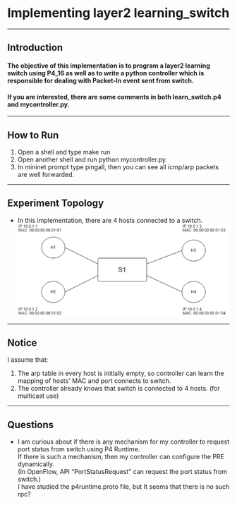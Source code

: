 # Implementing layer2 learning_switch  
---
## Introduction   

#### The objective of this implementation is to program a layer2 learning switch using P4_16 as well as to write a python controller which is responsible for dealing with Packet-In event sent from switch.   
#### If you are interested, there are some comments in both learn_switch.p4 and mycontroller.py. 
---
## How to Run 
1. Open a shell and type make run  
2. Open another shell and run python mycontroller.py.  
3. In mininet prompt type pingall, then you can see all icmp/arp packets are well forwarded.  
---
## Experiment Topology  
+ In this implementation, there are 4 hosts connected to a switch.  
![image](https://github.com/yenwang/simple_switch_grpc/blob/master/exercises/learn_switch/image.png)
---
## Notice 
I assume that: 
1. The arp table in every host is initially empty, so controller can learn the mapping of hosts' MAC and port connects to switch. 
2. The controller already knows that switch is connected to 4 hosts. (for multicast use)  
---
## Questions 
+ I am curious about if there is any mechanism for my controller to request port status from switch using P4 Runtime.  
If there is such a mechanism, then my controller can configure the PRE dynamically.  
(In OpenFlow, API "PortStatusRequest" can request the port status from switch.)  
I have studied the p4runtime.proto file, but It seems that there is no such rpc?
